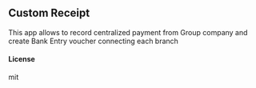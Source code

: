 ## Custom Receipt

This app allows to record centralized payment from Group company and create Bank Entry voucher connecting each branch

#### License

mit